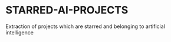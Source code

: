 # STARRED-AI-PROJECTS
Extraction of projects which are starred and belonging to artificial intelligence
